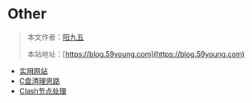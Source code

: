 # Other

> 本文作者：[阳九五](https://github.com/CN-YoungYang)
>
> 本站地址：[https://blog.59young.com](https://blog.59young.com)

- [实用网站](./Articles/实用网站.md)
- [C盘清理思路](./Articles/C盘清理思路.md)
- [Clash节点处理](./Articles/Clash节点处理.md)
